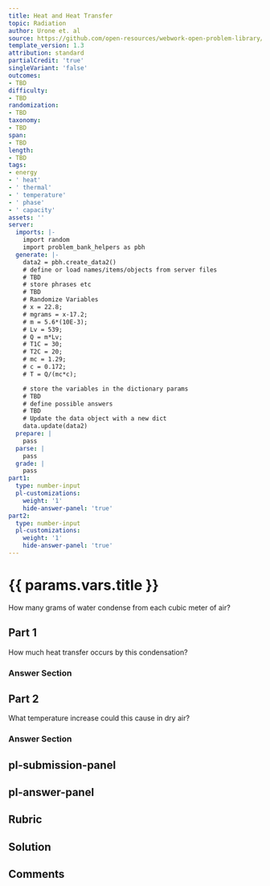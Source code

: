 ```yaml
---
title: Heat and Heat Transfer
topic: Radiation
author: Urone et. al
source: https://github.com/open-resources/webwork-open-problem-library/tree/master/Contrib/BrockPhysics/College_Physics_Urone/14.Heat_and_Heat_Transfer/14-07.Radiation/NU_U17_14_07_012.pg
template_version: 1.3
attribution: standard
partialCredit: 'true'
singleVariant: 'false'
outcomes:
- TBD
difficulty:
- TBD
randomization:
- TBD
taxonomy:
- TBD
span:
- TBD
length:
- TBD
tags:
- energy
- ' heat'
- ' thermal'
- ' temperature'
- ' phase'
- ' capacity'
assets: ''
server:
  imports: |-
    import random
    import problem_bank_helpers as pbh
  generate: |-
    data2 = pbh.create_data2()
    # define or load names/items/objects from server files
    # TBD
    # store phrases etc
    # TBD
    # Randomize Variables
    # x = 22.8;
    # mgrams = x-17.2;
    # m = 5.6*(10E-3);
    # Lv = 539;
    # Q = m*Lv;
    # T1C = 30;
    # T2C = 20;
    # mc = 1.29;
    # c = 0.172;
    # T = Q/(mc*c);

    # store the variables in the dictionary params
    # TBD
    # define possible answers
    # TBD
    # Update the data object with a new dict
    data.update(data2)
  prepare: |
    pass
  parse: |
    pass
  grade: |
    pass
part1:
  type: number-input
  pl-customizations:
    weight: '1'
    hide-answer-panel: 'true'
part2:
  type: number-input
  pl-customizations:
    weight: '1'
    hide-answer-panel: 'true'
---
```


# {{ params.vars.title }} 


How many grams of water condense from each cubic meter of air?

## Part 1 
How much heat transfer occurs by this condensation? 


 ### Answer Section

## Part 2 
What temperature increase could this cause in dry air? 


 ### Answer Section


## pl-submission-panel 


## pl-answer-panel 


## Rubric 


## Solution 


## Comments 


